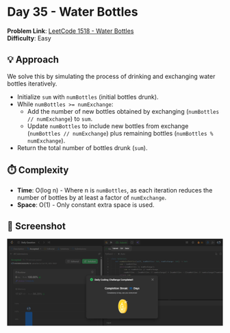 # Day 35 - Water Bottles

**Problem Link**: [LeetCode 1518 - Water Bottles](https://leetcode.com/problems/water-bottles/)  
**Difficulty**: Easy

## 💡 Approach

We solve this by simulating the process of drinking and exchanging water bottles iteratively.

- Initialize `sum` with `numBottles` (initial bottles drunk).
- While `numBottles >= numExchange`:
  - Add the number of new bottles obtained by exchanging (`numBottles // numExchange`) to `sum`.
  - Update `numBottles` to include new bottles from exchange (`numBottles // numExchange`) plus remaining bottles (`numBottles % numExchange`).
- Return the total number of bottles drunk (`sum`).

## ⏱️ Complexity

- **Time**: O(log n) - Where n is `numBottles`, as each iteration reduces the number of bottles by at least a factor of `numExchange`.
- **Space**: O(1) - Only constant extra space is used.

## 📸 Screenshot
![Solution Screenshot](screenshot.png)